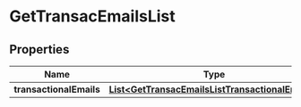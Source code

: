 
# GetTransacEmailsList

## Properties
Name | Type | Description | Notes
------------ | ------------- | ------------- | -------------
**transactionalEmails** | [**List&lt;GetTransacEmailsListTransactionalEmails&gt;**](GetTransacEmailsListTransactionalEmails.md) |  |  [optional]



